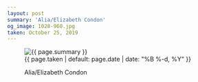 ```yaml
---
layout: post
summary: 'Alia/Elizabeth Condon'
og_image: 1028-960.jpg
taken: October 25, 2019
---
```


<figure class="post">
 <img alt="{{ page.summary }}" sizes="(min-width: 700px) 50vw, calc(100vw - 2rem)" src="{{ site.assets_url }}/1028-480.jpg" srcset="{{ site.assets_url }}/1028-240.jpg 240w, {{ site.assets_url }}/1028-480.jpg 480w, {{ site.assets_url }}/1028-720.jpg 720w, {{ site.assets_url }}/1028-960.jpg 960w"/>
 <figcaption>
  <time>
   {{ page.taken | default: page.date | date: "%B %-d, %Y" }}
  </time>
  <p>
   Alia/Elizabeth Condon
  </p>
 </figcaption>
</figure>
